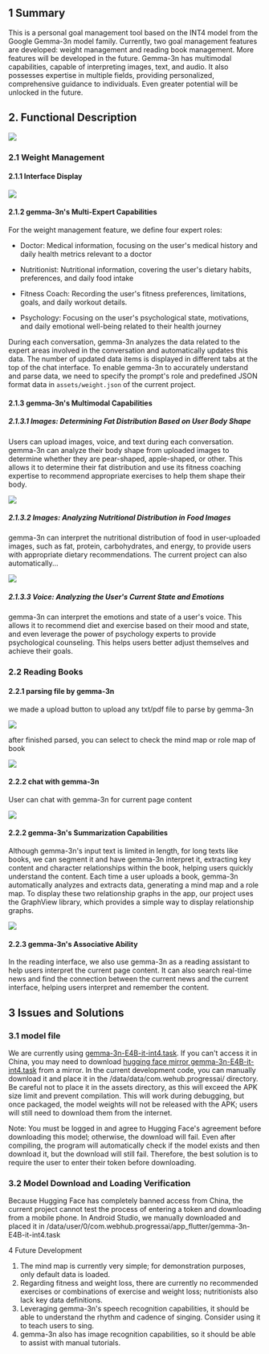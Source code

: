 
## 1 Summary

This is a personal goal management tool based on the INT4 model from the Google Gemma-3n model family. Currently, two goal management features are developed: weight management and reading book management. More features will be developed in the future.
Gemma-3n has multimodal capabilities, capable of interpreting images, text, and audio. It also possesses expertise in multiple fields, providing personalized, comprehensive guidance to individuals. Even greater potential will be unlocked in the future.

## 2. Functional Description

![](./readme_imgs/preview.jpg)

### 2.1 Weight Management
####  2.1.1 Interface Display

![](./readme_imgs/weight_expets.png)

#### 2.1.2 gemma-3n's Multi-Expert Capabilities

For the weight management feature, we define four expert roles:

+ Doctor: Medical information, focusing on the user's medical history and daily health metrics relevant to a doctor

+ Nutritionist: Nutritional information, covering the user's dietary habits, preferences, and daily food intake

+ Fitness Coach: Recording the user's fitness preferences, limitations, goals, and daily workout details.

+ Psychology: Focusing on the user's psychological state, motivations, and daily emotional well-being related to their health journey

During each conversation, gemma-3n analyzes the data related to the expert areas involved in the conversation and automatically updates this data. The number of updated data items is displayed in different tabs at the top of the chat interface.
To enable gemma-3n to accurately understand and parse data, we need to specify the prompt's role and predefined JSON format data in `assets/weight.json` of the current project.


#### 2.1.3 gemma-3n's Multimodal Capabilities

##### 2.1.3.1 Images: Determining Fat Distribution Based on User Body Shape

Users can upload images, voice, and text during each conversation. gemma-3n can analyze their body shape from uploaded images to determine whether they are pear-shaped, apple-shaped, or other. This allows it to determine their fat distribution and use its fitness coaching expertise to recommend appropriate exercises to help them shape their body.

![](./readme_imgs/weight_chat2.jpg)

##### 2.1.3.2 Images: Analyzing Nutritional Distribution in Food Images

gemma-3n can interpret the nutritional distribution of food in user-uploaded images, such as fat, protein, carbohydrates, and energy, to provide users with appropriate dietary recommendations. The current project can also automatically...

![](./readme_imgs/weight_chat1.jpg)

##### 2.1.3.3 Voice: Analyzing the User's Current State and Emotions

gemma-3n can interpret the emotions and state of a user's voice. This allows it to recommend diet and exercise based on their mood and state, and even leverage the power of psychology experts to provide psychological counseling. This helps users better adjust themselves and achieve their goals.

### 2.2 Reading Books

#### 2.2.1 parsing file by gemma-3n

we made a upload button to upload any txt/pdf file to parse by gemma-3n

![](./readme_imgs/book_list.jpg)

after finished parsed, you can select to check the mind map or role map of book

![](./readme_imgs/book_chat1.jpg)


#### 2.2.2 chat with gemma-3n

User can chat with gemma-3n for current page content

![](./readme_imgs/book_chat1.jpg)

#### 2.2.2 gemma-3n's Summarization Capabilities

Although gemma-3n's input text is limited in length, for long texts like books, we can segment it and have gemma-3n interpret it, extracting key content and character relationships within the book, helping users quickly understand the content.
Each time a user uploads a book, gemma-3n automatically analyzes and extracts data, generating a mind map and a role map. To display these two relationship graphs in the app, our project uses the GraphView library, which provides a simple way to display relationship graphs. 

![](./readme_imgs/book_mindmap1.jpg)

#### 2.2.3 gemma-3n's Associative Ability

In the reading interface, we also use gemma-3n as a reading assistant to help users interpret the current page content. It can also search real-time news and find the connection between the current news and the current interface, helping users interpret and remember the content. 


## 3 Issues and Solutions

### 3.1 model file

We are currently using [gemma-3n-E4B-it-int4.task](https://huggingface.co/google/gemma-3n-E2B-it-litert-preview/blob/main/gemma-3n-E2B-it-int4.task). If you can't access it in China, you may need to download [hugging face mirror gemma-3n-E4B-it-int4.task](https://hf-mirror.com/google/gemma-3n-E4B-it-litert-preview/blob/main/gemma-3n-E4B-it-int4.task) from a mirror. In the current development code, you can manually download it and place it in the /data/data/com.wehub.progressai/ directory. Be careful not to place it in the assets directory, as this will exceed the APK size limit and prevent compilation. This will work during debugging, but once packaged, the model weights will not be released with the APK; users will still need to download them from the internet.

Note: You must be logged in and agree to Hugging Face's agreement before downloading this model; otherwise, the download will fail. Even after compiling, the program will automatically check if the model exists and then download it, but the download will still fail. Therefore, the best solution is to require the user to enter their token before downloading.

### 3.2 Model Download and Loading Verification

Because Hugging Face has completely banned access from China, the current project cannot test the process of entering a token and downloading from a mobile phone. In Android Studio, we manually downloaded and placed it in /data/user/0/com.webhub.progressai/app_flutter/gemma-3n-E4B-it-int4.task

4 Future Development
1. The mind map is currently very simple; for demonstration purposes, only default data is loaded.
2. Regarding fitness and weight loss, there are currently no recommended exercises or combinations of exercise and weight loss; nutritionists also lack key data definitions.
3. Leveraging gemma-3n's speech recognition capabilities, it should be able to understand the rhythm and cadence of singing. Consider using it to teach users to sing.
4. gemma-3n also has image recognition capabilities, so it should be able to assist with manual tutorials.